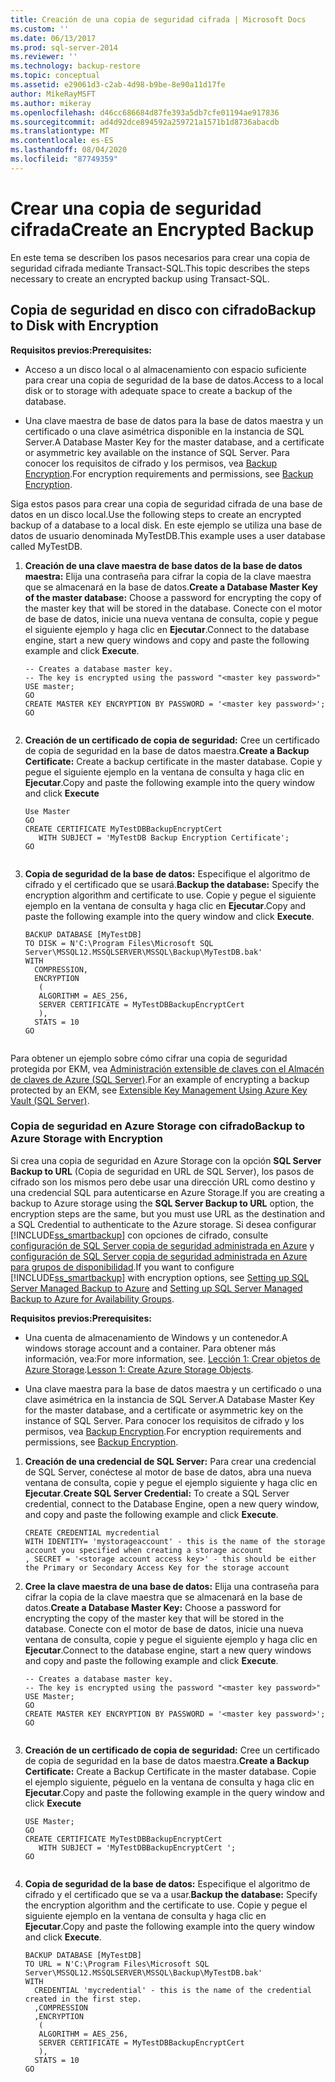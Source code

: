 ```yaml
---
title: Creación de una copia de seguridad cifrada | Microsoft Docs
ms.custom: ''
ms.date: 06/13/2017
ms.prod: sql-server-2014
ms.reviewer: ''
ms.technology: backup-restore
ms.topic: conceptual
ms.assetid: e29061d3-c2ab-4d98-b9be-8e90a11d17fe
author: MikeRayMSFT
ms.author: mikeray
ms.openlocfilehash: d46cc686684d87fe393a5db7cfe01194ae917836
ms.sourcegitcommit: ad4d92dce894592a259721a1571b1d8736abacdb
ms.translationtype: MT
ms.contentlocale: es-ES
ms.lasthandoff: 08/04/2020
ms.locfileid: "87749359"
---
```

# <a name="create-an-encrypted-backup"></a><span data-ttu-id="c238f-102">Crear una copia de seguridad cifrada</span><span class="sxs-lookup"><span data-stu-id="c238f-102">Create an Encrypted Backup</span></span>
  <span data-ttu-id="c238f-103">En este tema se describen los pasos necesarios para crear una copia de seguridad cifrada mediante Transact-SQL.</span><span class="sxs-lookup"><span data-stu-id="c238f-103">This topic describes the steps necessary to create an encrypted backup using Transact-SQL.</span></span>  
  
## <a name="backup-to-disk-with-encryption"></a><span data-ttu-id="c238f-104">Copia de seguridad en disco con cifrado</span><span class="sxs-lookup"><span data-stu-id="c238f-104">Backup to Disk with Encryption</span></span>  
 <span data-ttu-id="c238f-105">**Requisitos previos:**</span><span class="sxs-lookup"><span data-stu-id="c238f-105">**Prerequisites:**</span></span>  
  
-   <span data-ttu-id="c238f-106">Acceso a un disco local o al almacenamiento con espacio suficiente para crear una copia de seguridad de la base de datos.</span><span class="sxs-lookup"><span data-stu-id="c238f-106">Access to a local disk or to storage with adequate space to create a backup of the database.</span></span>  
  
-   <span data-ttu-id="c238f-107">Una clave maestra de base de datos para la base de datos maestra y un certificado o una clave asimétrica disponible en la instancia de SQL Server.</span><span class="sxs-lookup"><span data-stu-id="c238f-107">A Database Master Key for the master database, and a certificate or asymmetric key available on the instance of SQL Server.</span></span> <span data-ttu-id="c238f-108">Para conocer los requisitos de cifrado y los permisos, vea [Backup Encryption](backup-encryption.md).</span><span class="sxs-lookup"><span data-stu-id="c238f-108">For encryption requirements and permissions, see [Backup Encryption](backup-encryption.md).</span></span>  
  
 <span data-ttu-id="c238f-109">Siga estos pasos para crear una copia de seguridad cifrada de una base de datos en un disco local.</span><span class="sxs-lookup"><span data-stu-id="c238f-109">Use the following steps to create an encrypted backup of a database to a local disk.</span></span> <span data-ttu-id="c238f-110">En este ejemplo se utiliza una base de datos de usuario denominada MyTestDB.</span><span class="sxs-lookup"><span data-stu-id="c238f-110">This example uses a user database called MyTestDB.</span></span>  
  
1.  <span data-ttu-id="c238f-111">**Creación de una clave maestra de base datos de la base de datos maestra:** Elija una contraseña para cifrar la copia de la clave maestra que se almacenará en la base de datos.</span><span class="sxs-lookup"><span data-stu-id="c238f-111">**Create a Database Master Key of the master database:** Choose a password for encrypting the copy of the master key that will be stored in the database.</span></span> <span data-ttu-id="c238f-112">Conecte con el motor de base de datos, inicie una nueva ventana de consulta, copie y pegue el siguiente ejemplo y haga clic en **Ejecutar**.</span><span class="sxs-lookup"><span data-stu-id="c238f-112">Connect to the database engine, start a new query windows and copy and paste the following example and click **Execute**.</span></span>  
  
    ```  
    -- Creates a database master key.   
    -- The key is encrypted using the password "<master key password>"  
    USE master;  
    GO  
    CREATE MASTER KEY ENCRYPTION BY PASSWORD = '<master key password>';  
    GO  
  
    ```  
  
2.  <span data-ttu-id="c238f-113">**Creación de un certificado de copia de seguridad:** Cree un certificado de copia de seguridad en la base de datos maestra.</span><span class="sxs-lookup"><span data-stu-id="c238f-113">**Create a Backup Certificate:** Create a backup certificate in the master database.</span></span> <span data-ttu-id="c238f-114">Copie y pegue el siguiente ejemplo en la ventana de consulta y haga clic en **Ejecutar**.</span><span class="sxs-lookup"><span data-stu-id="c238f-114">Copy and paste the following example into the query window and click **Execute**</span></span>  
  
    ```  
    Use Master  
    GO  
    CREATE CERTIFICATE MyTestDBBackupEncryptCert  
       WITH SUBJECT = 'MyTestDB Backup Encryption Certificate';  
    GO  
  
    ```  
  
3.  <span data-ttu-id="c238f-115">**Copia de seguridad de la base de datos:** Especifique el algoritmo de cifrado y el certificado que se usará.</span><span class="sxs-lookup"><span data-stu-id="c238f-115">**Backup the database:** Specify the encryption algorithm and certificate to use.</span></span> <span data-ttu-id="c238f-116">Copie y pegue el siguiente ejemplo en la ventana de consulta y haga clic en **Ejecutar**.</span><span class="sxs-lookup"><span data-stu-id="c238f-116">Copy and paste the following example into the query window and click **Execute**.</span></span>  
  
    ```  
    BACKUP DATABASE [MyTestDB]  
    TO DISK = N'C:\Program Files\Microsoft SQL Server\MSSQL12.MSSQLSERVER\MSSQL\Backup\MyTestDB.bak'  
    WITH  
      COMPRESSION,  
      ENCRYPTION   
       (  
       ALGORITHM = AES_256,  
       SERVER CERTIFICATE = MyTestDBBackupEncryptCert  
       ),  
      STATS = 10  
    GO  
  
    ```  
  
 <span data-ttu-id="c238f-117">Para obtener un ejemplo sobre cómo cifrar una copia de seguridad protegida por EKM, vea [Administración extensible de claves con el Almacén de claves de Azure &#40;SQL Server&#41;](../security/encryption/extensible-key-management-using-azure-key-vault-sql-server.md).</span><span class="sxs-lookup"><span data-stu-id="c238f-117">For an example of encrypting a backup protected by an EKM, see [Extensible Key Management Using Azure Key Vault &#40;SQL Server&#41;](../security/encryption/extensible-key-management-using-azure-key-vault-sql-server.md).</span></span>  
  
### <a name="backup-to-azure-storage-with-encryption"></a><span data-ttu-id="c238f-118">Copia de seguridad en Azure Storage con cifrado</span><span class="sxs-lookup"><span data-stu-id="c238f-118">Backup to Azure Storage with Encryption</span></span>  
 <span data-ttu-id="c238f-119">Si crea una copia de seguridad en Azure Storage con la opción **SQL Server Backup to URL** (Copia de seguridad en URL de SQL Server), los pasos de cifrado son los mismos pero debe usar una dirección URL como destino y una credencial SQL para autenticarse en Azure Storage.</span><span class="sxs-lookup"><span data-stu-id="c238f-119">If you are creating a backup to Azure storage using the **SQL Server Backup to URL** option, the encryption steps are the same, but you must use URL as the destination and a SQL Credential to authenticate to the Azure storage.</span></span> <span data-ttu-id="c238f-120">Si desea configurar [!INCLUDE[ss_smartbackup](../../includes/ss-smartbackup-md.md)] con opciones de cifrado, consulte [configuración de SQL Server copia de seguridad administrada en Azure](enable-sql-server-managed-backup-to-microsoft-azure.md) y [configuración de SQL Server copia de seguridad administrada en Azure para grupos de disponibilidad](../../database-engine/setting-up-sql-server-managed-backup-to-windows-azure-for-availability-groups.md).</span><span class="sxs-lookup"><span data-stu-id="c238f-120">If you want to configure [!INCLUDE[ss_smartbackup](../../includes/ss-smartbackup-md.md)] with encryption options, see [Setting up SQL Server Managed Backup to Azure](enable-sql-server-managed-backup-to-microsoft-azure.md) and [Setting up SQL Server Managed Backup to Azure for Availability Groups](../../database-engine/setting-up-sql-server-managed-backup-to-windows-azure-for-availability-groups.md).</span></span>  
  
 <span data-ttu-id="c238f-121">**Requisitos previos:**</span><span class="sxs-lookup"><span data-stu-id="c238f-121">**Prerequisites:**</span></span>  
  
-   <span data-ttu-id="c238f-122">Una cuenta de almacenamiento de Windows y un contenedor.</span><span class="sxs-lookup"><span data-stu-id="c238f-122">A windows storage account and a container.</span></span> <span data-ttu-id="c238f-123">Para obtener más información, vea:</span><span class="sxs-lookup"><span data-stu-id="c238f-123">For more information, see.</span></span> <span data-ttu-id="c238f-124">[Lección 1: Crear objetos de Azure Storage](../../tutorials/lesson-1-create-windows-azure-storage-objects.md).</span><span class="sxs-lookup"><span data-stu-id="c238f-124">[Lesson 1: Create Azure Storage Objects](../../tutorials/lesson-1-create-windows-azure-storage-objects.md).</span></span>  
  
-   <span data-ttu-id="c238f-125">Una clave maestra para la base de datos maestra y un certificado o una clave asimétrica en la instancia de SQL Server.</span><span class="sxs-lookup"><span data-stu-id="c238f-125">A Database Master Key for the master database, and a certificate or asymmetric key  on the instance of SQL Server.</span></span> <span data-ttu-id="c238f-126">Para conocer los requisitos de cifrado y los permisos, vea [Backup Encryption](backup-encryption.md).</span><span class="sxs-lookup"><span data-stu-id="c238f-126">For encryption requirements and permissions, see [Backup Encryption](backup-encryption.md).</span></span>  
  
1.  <span data-ttu-id="c238f-127">**Creación de una credencial de SQL Server:** Para crear una credencial de SQL Server, conéctese al motor de base de datos, abra una nueva ventana de consulta, copie y pegue el ejemplo siguiente y haga clic en **Ejecutar**.</span><span class="sxs-lookup"><span data-stu-id="c238f-127">**Create SQL Server Credential:** To create a SQL Server credential, connect to the Database Engine, open a new query window, and copy and paste the following example and click **Execute**.</span></span>  
  
    ```  
    CREATE CREDENTIAL mycredential   
    WITH IDENTITY= 'mystorageaccount' - this is the name of the storage account you specified when creating a storage account    
    , SECRET = '<storage account access key>' - this should be either the Primary or Secondary Access Key for the storage account  
    ```  
  
2.  <span data-ttu-id="c238f-128">**Cree la clave maestra de una base de datos:** Elija una contraseña para cifrar la copia de la clave maestra que se almacenará en la base de datos.</span><span class="sxs-lookup"><span data-stu-id="c238f-128">**Create a Database Master Key:** Choose a password for encrypting the copy of the master key that will be stored in the database.</span></span> <span data-ttu-id="c238f-129">Conecte con el motor de base de datos, inicie una nueva ventana de consulta, copie y pegue el siguiente ejemplo y haga clic en **Ejecutar**.</span><span class="sxs-lookup"><span data-stu-id="c238f-129">Connect to the database engine, start a new query windows and copy and paste the following example and click **Execute**.</span></span>  
  
    ```  
    -- Creates a database master key.  
    -- The key is encrypted using the password "<master key password>"  
    USE Master;  
    GO  
    CREATE MASTER KEY ENCRYPTION BY PASSWORD = '<master key password>';  
    GO  
  
    ```  
  
3.  <span data-ttu-id="c238f-130">**Creación de un certificado de copia de seguridad:** Cree un certificado de copia de seguridad en la base de datos maestra.</span><span class="sxs-lookup"><span data-stu-id="c238f-130">**Create a Backup Certificate:** Create a Backup Certificate in the master database.</span></span> <span data-ttu-id="c238f-131">Copie el ejemplo siguiente, péguelo en la ventana de consulta y haga clic en **Ejecutar**.</span><span class="sxs-lookup"><span data-stu-id="c238f-131">Copy and paste the following example in the query window and click **Execute**</span></span>  
  
    ```  
    USE Master;  
    GO  
    CREATE CERTIFICATE MyTestDBBackupEncryptCert  
       WITH SUBJECT = 'MyTestDBBackupEncryptCert ';  
    GO  
  
    ```  
  
4.  <span data-ttu-id="c238f-132">**Copia de seguridad de la base de datos:** Especifique el algoritmo de cifrado y el certificado que se va a usar.</span><span class="sxs-lookup"><span data-stu-id="c238f-132">**Backup the database:** Specify the encryption algorithm and the certificate to use.</span></span> <span data-ttu-id="c238f-133">Copie y pegue el siguiente ejemplo en la ventana de consulta y haga clic en **Ejecutar**.</span><span class="sxs-lookup"><span data-stu-id="c238f-133">Copy and paste the following example into the query window and click **Execute**.</span></span>  
  
    ```  
    BACKUP DATABASE [MyTestDB]  
    TO URL = N'C:\Program Files\Microsoft SQL Server\MSSQL12.MSSQLSERVER\MSSQL\Backup\MyTestDB.bak'  
    WITH  
      CREDENTIAL 'mycredential' - this is the name of the credential created in the first step.  
      ,COMPRESSION  
      ,ENCRYPTION   
       (  
       ALGORITHM = AES_256,  
       SERVER CERTIFICATE = MyTestDBBackupEncryptCert  
       ),  
      STATS = 10  
    GO  
  
    ```  
  
  
